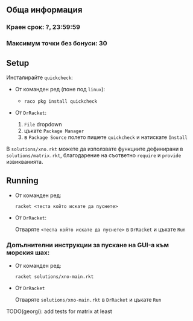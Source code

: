 ## Обща информация
### Краен срок: ?, 23:59:59
### Максимум точки без бонуси: 30

## Setup
Инсталирайте `quickcheck`:
  * От команден ред (поне под `linux`):
      * `raco pkg install quickcheck`
  * От `DrRacket`:

      1. `File` dropdown
      2. цъкате `Package Manager`
      3. в `Package Source` полето пишете `quickcheck` и натискате `Install`

В `solutions/xno.rkt` можете да използвате функциите дефинирани в `solutions/matrix.rkt`,
благодарение на съответно `require` и `provide` извикванията.

## Running
* От команден ред:

    `racket <теста който искате да пуснете>`
* От `DrRacket`:

    Отваряте `<теста който искате да пуснете>` в `DrRacket` и цъкате `Run`

### Допълнителни инструкции за пускане на GUI-а към морския шах:

* От команден ред:

    `racket solutions/xno-main.rkt`

* От `DrRacket`

    Отваряте `solutions/xno-main.rkt` в `DrRacket` и цъкате `Run`

TODO(georgi): add tests for matrix at least
